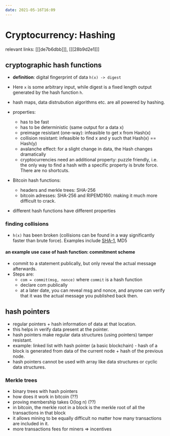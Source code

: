 ```yaml
---
date: 2021-05-16T16:09
---
```


# Cryptocurrency: Hashing

relevant links: [[[de7b6dbb]]], [[[28b9d2e1]]]


## cryptographic hash functions
- **definition**: digital fingerprint of data
`h(x) -> digest`  
- Here `x` is some arbitrary input, while digest is a fixed length output generated by the hash function `h`.
- hash maps, data distrubution algorithms etc. are all powered by hashing.

- properties:
  - has to be fast
  - has to be deterministic (same output for a data x)
  - preimage resistant (one-way): infeasible to get x from Hash(x)
  - collision resistant: infeasible to find x and y such that Hash(x) == Hash(y)
  - avalanche effect: for a slight change in data, the Hash changes dramatically
  - cryptocurrencies need an additional property: puzzle friendly, i.e. the only way to find a hash with a specific property is brute force. There are no shortcuts.
- Bitcoin hash functions:
  - headers and merkle trees: SHA-256
  - bitcoin adresses: SHA-256 and RIPEMD160: making it much more difficult to crack.
  
- different hash functions have different properties



### finding collisions
- `h(x)` has been broken (collisions can be found in a way significantly faster than brute force). Examples include [SHA-1](https://shattered.io/), MD5



#### an example use case of hash function: commitment scheme
- commit to a statement publically, but only reveal the actual message afterwards.
- Steps are:
  - `com = commit(msg, nonce)` where `commit` is a hash function
  - declare com publically
  - at a later date, you can reveal msg and nonce, and anyone can verify that it was the actual message you published back then.



## hash pointers
- regular pointers + hash information of data at that location.
- this helps in verify data present at the pointer.
- hash pointers make regular data structures (using pointers) tamper resistant.
- example: linked list with hash pointer (a basic blockchain) - hash of a block is generated from data of the current node + hash of the previous node.
- hash pointers cannot be used with array like data structures or cyclic data structures.

### Merkle trees
- binary trees with hash pointers
- how does it work in bitcoin (??)
- proving membership takes O(log n) (??)
- in bitcoin, the merkle root in a block is the merkle root of all the transactions in that block
- it allows mining to be equally difficult no matter how many transactions are included in it.
- more transactions fees for miners => incentives


